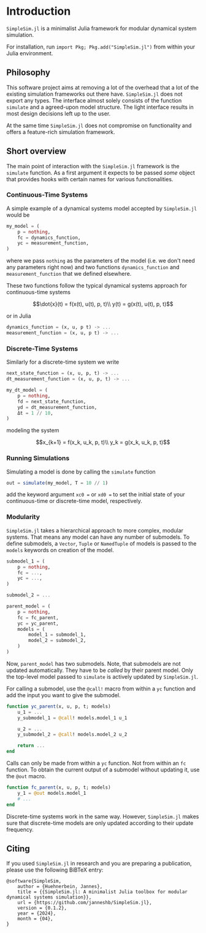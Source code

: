 # Introduction

`SimpleSim.jl` is a minimalist Julia framework for modular dynamical system simulation.

For installation, run `import Pkg; Pkg.add("SimpleSim.jl")` from within your Julia environment.

## Philosophy

This software project aims at removing a lot of the overhead that a lot of the existing simulation frameworks out there have.
`SimpleSim.jl` does not export any types. The interface almost solely consists of the function `simulate` and a agreed-upon model structure.
The light interface results in most design decisions left up to the user.

At the same time `SimpleSim.jl` does not compromise on functionality and offers a feature-rich simulation framework.

## Short overview

The main point of interaction with the `SimpleSim.jl` framework is the `simulate` function. As a first argument it expects to be passed _some_ object that provides hooks with certain names for various functionalities.

### Continuous-Time Systems

A simple example of a dynamical systems model accepted by `SimpleSim.jl` would be

```julia
my_model = (
    p = nothing,
    fc = dynamics_function,
    yc = measurement_function,
)
```
where we pass `nothing` as the parameters of the model (i.e. we don't need any parameters right now) and two functions `dynamics_function` and `measurement_function` that we defined elsewhere.

These two functions follow the typical dynamical systems approach for continuous-time systems

```math
\dot{x}(t) = f(x(t), u(t), p, t)\\
y(t) = g(x(t), u(t), p, t)
```

or in Julia

```julia
dynamics_function = (x, u, p t) -> ...
measurement_function = (x, u, p t) -> ...
```

### Discrete-Time Systems

Similarly for a discrete-time system we write

```julia
next_state_function = (x, u, p, t) -> ...
dt_measurement_function = (x, u, p, t) -> ...

my_dt_model = (
    p = nothing,
    fd = next_state_function,
    yd = dt_measurement_function,
    Δt = 1 // 10,
)
```

modeling the system

```math
x_{k+1} = f(x_k, u_k, p, t)\\
y_k = g(x_k, u_k, p, t)
```

### Running Simulations

Simulating a model is done by calling the `simulate` function

```julia
out = simulate(my_model, T = 10 // 1)
```

add the keyword argument `xc0 =` or `xd0 =` to set the initial state of your continuous-time or discrete-time model, respectively.

### Modularity

`SimpleSim.jl` takes a hierarchical approach to more complex, modular systems. That means any model can have any number of submodels. To define submodels, a `Vector`, `Tuple` or `NamedTuple` of models is passed to the `models` keywords on creation of the model.

```julia
submodel_1 = (
    p = nothing,
    fc = ...,
    yc = ...,
)

submodel_2 = ...

parent_model = (
    p = nothing,
    fc = fc_parent,
    yc = yc_parent,
    models = (
        model_1 = submodel_1,
        model_2 = submodel_2,
    )
)
```

Now, `parent_model` has two submodels. Note, that submodels are not updated automatically. They have to be _called_ by their parent model. Only the top-level model passed to `simulate` is actively updated by `SimpleSim.jl`.

For calling a submodel, use the `@call!` macro from within a `yc` function and add the input you want to give the submodel.

```julia
function yc_parent(x, u, p, t; models)
    u_1 = ...
    y_submodel_1 = @call! models.model_1 u_1

    u_2 = ...
    y_submodel_2 = @call! models.model_2 u_2

    return ...
end
```

Calls can only be made from within a `yc` function. Not from within an `fc` function. To obtain the current output of a submodel without updating it, use the `@out` macro.

```julia
function fc_parent(x, u, p, t; models)
    y_1 = @out models.model_1
    # ...
end
```

Discrete-time systems work in the same way. However, `SimpleSim.jl` makes sure that discrete-time models are only updated according to their update frequency.

## Citing

If you used `SimpleSim.jl` in research and you are preparing a publication, please use the following BiBTeX entry:

```
@software{SimpleSim,
    author = {Huehnerbein, Jannes},
    title = {{SimpleSim.jl: A minimalist Julia toolbox for modular dynamical systems simulation}},
    url = {https://github.com/janneshb/SimpleSim.jl},
    version = {0.1.2},
    year = {2024},
    month = {04},
}
```
